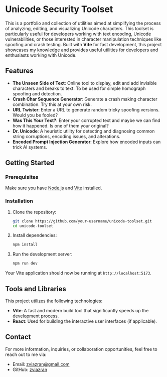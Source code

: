 
# Unicode Security Toolset

This is a portfolio and collection of utilities aimed at simplifying the process of analyzing, editing, and visualizing Unicode characters. This toolset is particularly useful for developers working with text encoding, Unicode vulnerabilities, or those interested in character manipulation techniques like spoofing and crash testing.
Built with **Vite** for fast development, this project showcases my knowledge and provides useful utilities for developers and enthusiasts working with Unicode.

## Features

- **The Unseen Side of Text**: Online tool to display, edit and add invisible characters and breaks to text. To be used for simple homograph spoofing and detection.
- **Crash Char Sequence Generator**: Generate a crash making character combination. Try this at your own risk.
- **URL Twister**: Enter a URL to generate random tricky spoofing versions. Would you be fooled?
- **Was This Your Text?**: Enter your corrupted text and maybe we can find how it happened. Is one of them your original?
- **Dr. Unicode**: A heuristic utility for detecting and diagnosing common string corruptions, encoding issues, and alterations.
- **Encoded Prompt Injection Generator**: Explore how encoded inputs can trick AI systems.

## Getting Started

### Prerequisites

Make sure you have [Node.js](https://nodejs.org/) and [Vite](https://vitejs.dev/) installed.

### Installation

1. Clone the repository:

   ```bash
   git clone https://github.com/your-username/unicode-toolset.git
   cd unicode-toolset
   ```

2. Install dependencies:

   ```bash
   npm install
   ```

3. Run the development server:

   ```bash
   npm run dev
   ```

Your Vite application should now be running at `http://localhost:5173`.

## Tools and Libraries

This project utilizes the following technologies:
- **Vite**: A fast and modern build tool that significantly speeds up the development process.
- **React**: Used for building the interactive user interfaces (if applicable).

## Contact

For more information, inquiries, or collaboration opportunities, feel free to reach out to me via:
- Email: zviazran@gmail.com
- GitHub: [zviazran](https://github.com/zviazran)
